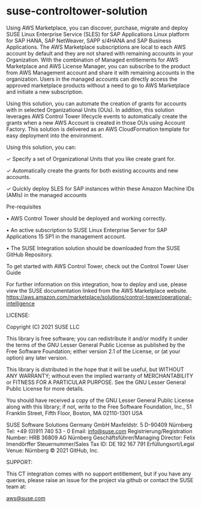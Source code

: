 # suse-controltower-solution

Using AWS Marketplace, you can discover, purchase, migrate and deploy SUSE Linux Enterprise Service
(SLES) for SAP Applications Linux platform for SAP HANA, SAP NetWeaver, SAPP s/4HANA and SAP Business
Applications. The AWS Marketplace subscriptions are local to each AWS account by default and they are not
shared with remaining accounts in your Organization. With the combination of Managed entitlements for
AWS Marketplace and AWS License Manager, you can subscribe to the product from AWS Management
account and share it with remaining accounts in the organization. Users in the managed accounts can
directly access the approved marketplace products without a need to go to AWS Marketplace and initiate a
new subscription.

Using this solution, you can automate the creation of grants for accounts with in selected Organizational
Units (OUs). In addition, this solution leverages AWS Control Tower lifecycle events to automatically create
the grants when a new AWS Account is created in those OUs using Account Factory.
This solution is delivered as an AWS CloudFormation template for easy deployment into the environment.

Using this solution, you can:

✓ Specify a set of Organizational Units that you like create grant for.

✓ Automatically create the grants for both existing accounts and new accounts.

✓ Quickly deploy SLES for SAP instances within these Amazon Machine IDs (AMIs) in the managed
accounts


Pre-requisites

• AWS Control Tower should be deployed and working correctly.

• An active subscription to SUSE Linux Enterprise Server for SAP Applications 15 SP1 in the
management account.

• The SUSE Integration solution should be downloaded from the SUSE GitHub Repository.


To get started with AWS Control Tower, check out the Control Tower User Guide

For further information on this integration, how to deploy and use, please view the SUSE documentation linked from the AWS Marketplace website.
https://aws.amazon.com/marketplace/solutions/control-tower/operational-intelligence

LICENSE:

Copyright (C) 2021 SUSE LLC

This library is free software; you can redistribute it and/or
modify it under the terms of the GNU Lesser General Public
License as published by the Free Software Foundation; either
version 2.1 of the License, or (at your option) any later version.

This library is distributed in the hope that it will be useful,
but WITHOUT ANY WARRANTY; without even the implied warranty of
MERCHANTABILITY or FITNESS FOR A PARTICULAR PURPOSE.  See the GNU
Lesser General Public License for more details.

You should have received a copy of the GNU Lesser General Public
License along with this library; if not, write to the Free Software
Foundation, Inc., 51 Franklin Street, Fifth Floor, Boston, MA  02110-1301  USA

SUSE Software Solutions Germany GmbH
Maxfeldstr. 5
D-90409 Nürnberg
Tel: +49 (0)911 740 53 - 0
Email: info@suse.com
Registrierung/Registration Number: HRB 36809 AG Nürnberg
Geschäftsführer/Managing Director: Felix Imendörffer
Steuernummer/Sales Tax ID: DE 192 167 791
Erfüllungsort/Legal Venue: Nürnberg
© 2021 GitHub, Inc.

SUPPORT:

This CT integration comes with no support entitlement, but if you have any queries, please raise an issue for the project via github or contact the SUSE team at:

aws@suse.com
